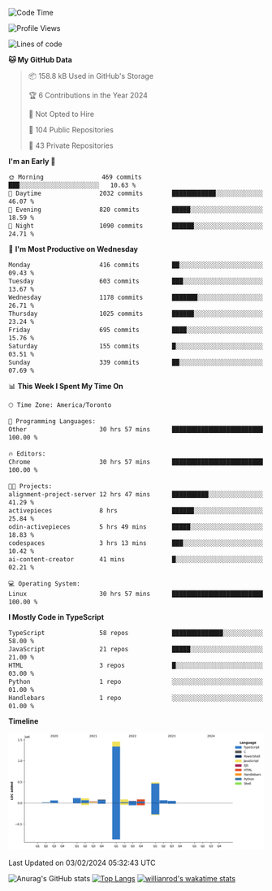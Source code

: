 <!--START_SECTION:waka-->
![Code Time](http://img.shields.io/badge/Code%20Time-1%2C152%20hrs%2024%20mins-blue)

![Profile Views](http://img.shields.io/badge/Profile%20Views-7-blue)

![Lines of code](https://img.shields.io/badge/From%20Hello%20World%20I%27ve%20Written-2.6%20million%20lines%20of%20code-blue)

**🐱 My GitHub Data** 

> 📦 158.8 kB Used in GitHub's Storage 
 > 
> 🏆 6 Contributions in the Year 2024
 > 
> 🚫 Not Opted to Hire
 > 
> 📜 104 Public Repositories 
 > 
> 🔑 43 Private Repositories 
 > 
**I'm an Early 🐤** 

```text
🌞 Morning                469 commits         ███░░░░░░░░░░░░░░░░░░░░░░   10.63 % 
🌆 Daytime                2032 commits        ████████████░░░░░░░░░░░░░   46.07 % 
🌃 Evening                820 commits         █████░░░░░░░░░░░░░░░░░░░░   18.59 % 
🌙 Night                  1090 commits        ██████░░░░░░░░░░░░░░░░░░░   24.71 % 
```
📅 **I'm Most Productive on Wednesday** 

```text
Monday                   416 commits         ██░░░░░░░░░░░░░░░░░░░░░░░   09.43 % 
Tuesday                  603 commits         ███░░░░░░░░░░░░░░░░░░░░░░   13.67 % 
Wednesday                1178 commits        ███████░░░░░░░░░░░░░░░░░░   26.71 % 
Thursday                 1025 commits        ██████░░░░░░░░░░░░░░░░░░░   23.24 % 
Friday                   695 commits         ████░░░░░░░░░░░░░░░░░░░░░   15.76 % 
Saturday                 155 commits         █░░░░░░░░░░░░░░░░░░░░░░░░   03.51 % 
Sunday                   339 commits         ██░░░░░░░░░░░░░░░░░░░░░░░   07.69 % 
```


📊 **This Week I Spent My Time On** 

```text
🕑︎ Time Zone: America/Toronto

💬 Programming Languages: 
Other                    30 hrs 57 mins      █████████████████████████   100.00 % 

🔥 Editors: 
Chrome                   30 hrs 57 mins      █████████████████████████   100.00 % 

🐱‍💻 Projects: 
alignment-project-server 12 hrs 47 mins      ██████████░░░░░░░░░░░░░░░   41.29 % 
activepieces             8 hrs               ██████░░░░░░░░░░░░░░░░░░░   25.84 % 
odin-activepieces        5 hrs 49 mins       █████░░░░░░░░░░░░░░░░░░░░   18.83 % 
codespaces               3 hrs 13 mins       ███░░░░░░░░░░░░░░░░░░░░░░   10.42 % 
ai-content-creator       41 mins             █░░░░░░░░░░░░░░░░░░░░░░░░   02.21 % 

💻 Operating System: 
Linux                    30 hrs 57 mins      █████████████████████████   100.00 % 
```

**I Mostly Code in TypeScript** 

```text
TypeScript               58 repos            ██████████████░░░░░░░░░░░   58.00 % 
JavaScript               21 repos            █████░░░░░░░░░░░░░░░░░░░░   21.00 % 
HTML                     3 repos             █░░░░░░░░░░░░░░░░░░░░░░░░   03.00 % 
Python                   1 repo              ░░░░░░░░░░░░░░░░░░░░░░░░░   01.00 % 
Handlebars               1 repo              ░░░░░░░░░░░░░░░░░░░░░░░░░   01.00 % 
```



**Timeline**

![Lines of Code chart](https://raw.githubusercontent.com/wise-introvert/wise-introvert/master/assets/bar_graph.png)


 Last Updated on 03/02/2024 05:32:43 UTC
<!--END_SECTION:waka-->

![Anurag's GitHub stats](https://github-readme-stats.vercel.app/api?username=wise-introvert&count_private=true&show_icons=true)
[![Top Langs](https://github-readme-stats.vercel.app/api/top-langs/?username=wise-introvert&langs_count=10)](https://github.com/anuraghazra/github-readme-stats)
[![willianrod's wakatime stats](https://github-readme-stats.vercel.app/api/wakatime?username=wiseintrovert)](https://github.com/anuraghazra/github-readme-stats)
